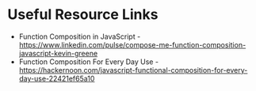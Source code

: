 # Useful Resource Links

* Function Composition in JavaScript - https://www.linkedin.com/pulse/compose-me-function-composition-javascript-kevin-greene  
* Function Composition For Every Day Use - https://hackernoon.com/javascript-functional-composition-for-every-day-use-22421ef65a10  
